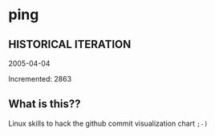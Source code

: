 # ping

## HISTORICAL ITERATION
2005-04-04

Incremented: 2863

## What is this?? 
Linux skills to hack the github commit visualization chart `;-)`

